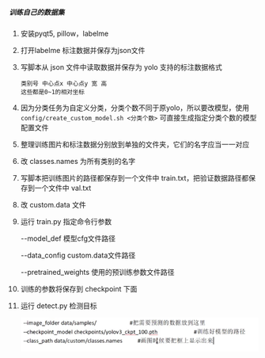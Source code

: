##### 训练自己的数据集

1.  安装pyqt5, pillow，labelme

2.  打开labelme 标注数据并保存为json文件

3.  写脚本从 json 文件中读取数据并保存为 yolo 支持的标注数据格式

    ```
    类别号 中心点x 中心点y 宽 高
    这些都是0~1的相对坐标
    ```

4.  因为分类任务为自定义分类，分类个数不同于原yolo，所以要改模型，使用 `config/create_custom_model.sh <分类个数>` 可直接生成指定分类个数的模型配置文件

5.  整理训练图片和标注数据分别放到单独的文件夹，它们的名字应当一一对应

6.  改 classes.names 为所有类别的名字

7.  写脚本把训练图片的路径都保存到一个文件中 train.txt，把验证数据路径都保存到一个文件中 val.txt

8.  改 custom.data 文件

9.  运行 train.py 指定命令行参数

    --model_def 模型cfg文件路径

    --data_config custom.data文件路径

    --pretrained_weights 使用的预训练参数文件路径

10.  训练的参数将保存到 checkpoint 下面

11.  运行 detect.py 检测目标

     ![image-20220306102456226](yolo.assets/image-20220306102456226.png)

